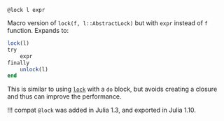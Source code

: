 ```
@lock l expr
```

Macro version of `lock(f, l::AbstractLock)` but with `expr` instead of `f` function. Expands to:

```julia
lock(l)
try
    expr
finally
    unlock(l)
end
```

This is similar to using [`lock`](@ref) with a `do` block, but avoids creating a closure and thus can improve the performance.

!!! compat
    `@lock` was added in Julia 1.3, and exported in Julia 1.10.

